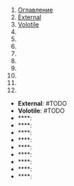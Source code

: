 1. [Оглавление](https://github.com/Nethius/cheatsheet/blob/main/README.md)
1. [External](#1)
1. [Volotile](#2)
1. [](#3)
1. [](#4)
1. [](#5)
1. [](#6)
1. [](#7)
1. [](#8)
1. [](#9)
1. [](#10)
1. [](#11)

* **External**: <a name="1"></a> #TODO
* **Volotile**: <a name="2"></a> #TODO
* ****: <a name="3"></a>
* ****: <a name="4"></a>
* ****: <a name="5"></a>
* ****: <a name="6"></a>
* ****: <a name="7"></a>
* ****: <a name="8"></a>
* ****: <a name="9"></a>
* ****: <a name="10"></a>
* ****: <a name="11"></a>